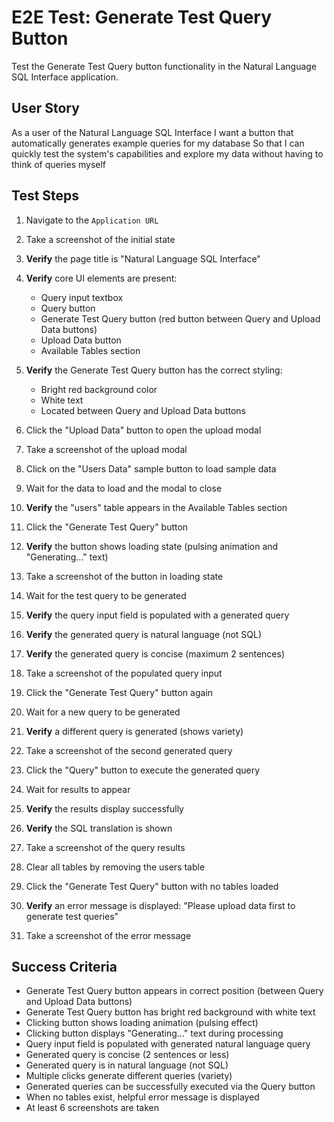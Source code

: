 # E2E Test: Generate Test Query Button

Test the Generate Test Query button functionality in the Natural Language SQL Interface application.

## User Story

As a user of the Natural Language SQL Interface
I want a button that automatically generates example queries for my database
So that I can quickly test the system's capabilities and explore my data without having to think of queries myself

## Test Steps

1. Navigate to the `Application URL`
2. Take a screenshot of the initial state
3. **Verify** the page title is "Natural Language SQL Interface"
4. **Verify** core UI elements are present:
   - Query input textbox
   - Query button
   - Generate Test Query button (red button between Query and Upload Data buttons)
   - Upload Data button
   - Available Tables section

5. **Verify** the Generate Test Query button has the correct styling:
   - Bright red background color
   - White text
   - Located between Query and Upload Data buttons

6. Click the "Upload Data" button to open the upload modal
7. Take a screenshot of the upload modal
8. Click on the "Users Data" sample button to load sample data
9. Wait for the data to load and the modal to close
10. **Verify** the "users" table appears in the Available Tables section

11. Click the "Generate Test Query" button
12. **Verify** the button shows loading state (pulsing animation and "Generating..." text)
13. Take a screenshot of the button in loading state
14. Wait for the test query to be generated
15. **Verify** the query input field is populated with a generated query
16. **Verify** the generated query is natural language (not SQL)
17. **Verify** the generated query is concise (maximum 2 sentences)
18. Take a screenshot of the populated query input

19. Click the "Generate Test Query" button again
20. Wait for a new query to be generated
21. **Verify** a different query is generated (shows variety)
22. Take a screenshot of the second generated query

23. Click the "Query" button to execute the generated query
24. Wait for results to appear
25. **Verify** the results display successfully
26. **Verify** the SQL translation is shown
27. Take a screenshot of the query results

28. Clear all tables by removing the users table
29. Click the "Generate Test Query" button with no tables loaded
30. **Verify** an error message is displayed: "Please upload data first to generate test queries"
31. Take a screenshot of the error message

## Success Criteria

- Generate Test Query button appears in correct position (between Query and Upload Data buttons)
- Generate Test Query button has bright red background with white text
- Clicking button shows loading animation (pulsing effect)
- Clicking button displays "Generating..." text during processing
- Query input field is populated with generated natural language query
- Generated query is concise (2 sentences or less)
- Generated query is in natural language (not SQL)
- Multiple clicks generate different queries (variety)
- Generated queries can be successfully executed via the Query button
- When no tables exist, helpful error message is displayed
- At least 6 screenshots are taken
